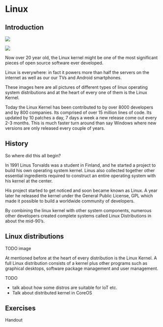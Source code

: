 # Linux

## Introduction 
![](http://www.extremetech.com/wp-content/uploads/2012/01/linux.jpg)  

![](http://student.sut.ac.th/m5440054/wp-content/uploads/2011/08/LinuxDistributions1.jpg)

Now over 20 year old, the Linux kernel might be one of the most significant pieces of open source software ever developed. 

Linux is everywhere: in fact it powers more than half the servers on the internet as well as our our TVs and Android smartphones.

These images here are all pictures of different types of linux operating system distributions and at the heart of every one of them is the Linux Kernel.

Today the Linux Kernel has been contributed to by over 8000 developers and by 800 companies. Its comprised of over 15 million lines of code. Its updated by 10 patches a day, 7 days a week a new release come out every 2-3 months. This is much faster turn around than say Windows where new versions are only released every couple of years. 

## History

So where did this all begin?

In 1991 Linus Torvalds was a student in Finland, and he started a project to build his own operating system kernel. Linus also collected together other essential ingredients required to construct an entire operating system with his kernel at the center. 

His project started to get noticed and soon became known as Linux. A year later he released the kernel under the General Public License, GPL which made it possible to build a worldwide community of developers. 

By combining the linux kernel with other system components, numerous other developers created complete systems called Linux Distributions in about the mid-90’s.

## Linux distributions
TODO image

At mentioned before at the heart of every distribution is the Linux Kernel. A full Linux distribution consists of a kernel plus other programs such as graphical desktops, software package management and user management. 

TODO
* talk about how some distros are suitable for IoT etc.
* Talk about distributed kernel in CoreOS

## Exercises
Handout
